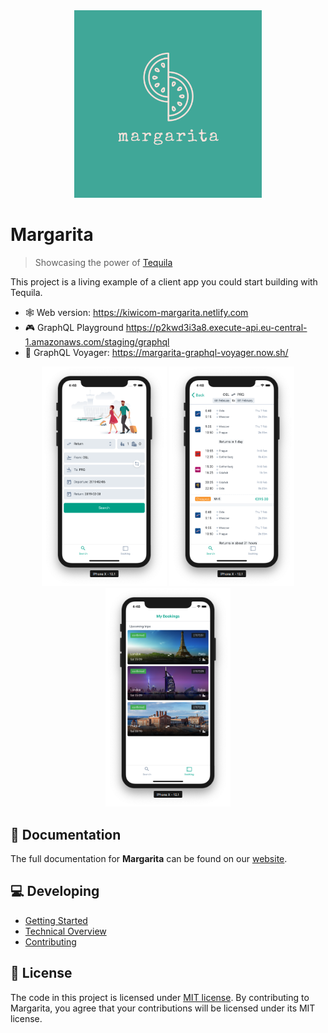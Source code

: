 <div align="center">
<img src="./docs/assets/logo.png" alt="Margarita" title="Margarita" width="300"/>
</div>

# Margarita

> Showcasing the power of [Tequila](https://partners.kiwi.com/presenting-tequila-revolution-travel-industry/)

This project is a living example of a client app you could start building with Tequila.

- 🕸️ Web version: https://kiwicom-margarita.netlify.com
- 🎮 GraphQL Playground https://p2kwd3i3a8.execute-api.eu-central-1.amazonaws.com/staging/graphql
- 🚀 GraphQL Voyager: https://margarita-graphql-voyager.now.sh/

<div align="center">
<img src="./docs/assets/search.png" alt="Search" title="Search" width="200"/>
<img src="./docs/assets/results.png" alt="Results" title="Results" width="200"/>
<img src="./docs/assets/bookings.png" alt="Bookings" title="Bookings" width="200"/>
</div>

## 📖 Documentation

The full documentation for **Margarita** can be found on our [website](https://kiwicom.github.io/margarita/docs/).

## 💻 Developing

- [Getting Started](https://kiwicom.github.io/margarita/docs/getting-started)
- [Technical Overview](https://kiwicom.github.io/margarita/docs/technical-overview)
- [Contributing](https://kiwicom.github.io/margarita/docs/contributing)

## 📄 License

The code in this project is licensed under [MIT license](LICENSE). By contributing to Margarita, you agree that your contributions will be licensed under its MIT license.

